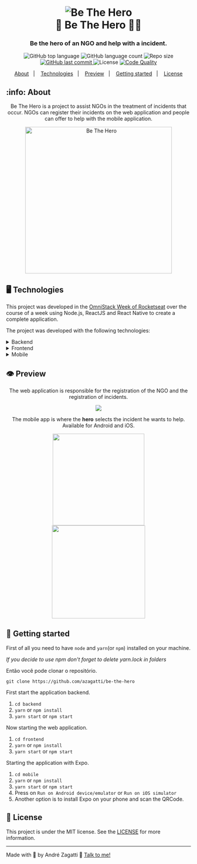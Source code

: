<h1 align="center">
    <img alt="Be The Hero" src="https://res.cloudinary.com/zagatti/image/upload/v1585365205/readme/logo_s2dbbr.svg" />
    <br>
    🦸 Be The Hero 🦸‍♂️ 
</h1>

<h3 align="center">
  Be the hero of an NGO and help with a incident.
</h3>
<p align="center">
  <img alt="GitHub top language" src="https://img.shields.io/github/languages/top/azagatti/be-the-hero?style=plastic">

  <img alt="GitHub language count" src="https://img.shields.io/github/languages/count/azagatti/be-the-hero?style=plastic">

  <img alt="Repo size" src="https://img.shields.io/github/repo-size/azagatti/be-the-hero?style=plastic">

  <a href="https://github.com/AZagatti/be-the-hero/commits/master">
    <img alt="GitHub last commit" src="https://img.shields.io/github/last-commit/azagatti/be-the-hero?style=plastic">
  </a>

  <img alt="License" src="https://img.shields.io/github/license/azagatti/be-the-hero?style=plastic">

  <a href="https://app.codacy.com/manual/AZagatti/be-the-hero/dashboard">
    <img alt="Code Quality" src="https://img.shields.io/codacy/grade/28c8afee9396433c8dac759e9bd0bcd1?style=plastic">
  </a>
</p>

<p align="center">
  <a href="#info-about">About</a>&nbsp;&nbsp;&nbsp;|&nbsp;&nbsp;&nbsp;
  <a href="#-technologies">Technologies</a>&nbsp;&nbsp;&nbsp;|&nbsp;&nbsp;&nbsp;
  <a href="#-preview">Preview</a>&nbsp;&nbsp;&nbsp;|&nbsp;&nbsp;&nbsp;
  <a href="#-getting-started">Getting started</a>&nbsp;&nbsp;&nbsp;|&nbsp;&nbsp;&nbsp;
  <a href="#-license">License</a>
</p>

## :info: About

<div align="center">

  <p align="center">
    Be The Hero is a project to assist NGOs in the treatment of incidents that occur. NGOs can register their incidents on the web application and people can offer to help with the mobile application.
  </p>

  <img alt="Be The Hero" width="400" src="https://res.cloudinary.com/zagatti/image/upload/v1585365232/readme/heroes_gwhjvc.png" />
</div>

## 🖥 Technologies

This project was developed in the [OmniStack Week of Rocketseat](https://www.youtube.com/rocketseat) over the course of a week using Node.js, ReactJS and React Native to create a complete application.

The project was developed with the following technologies:

<details>
  <summary>Backend</summary>

- [Celebrate](https://github.com/arb/celebrate)
- [Cors](https://www.npmjs.com/package/cors)
- [Cross-Env](https://www.npmjs.com/package/cross-env)
- [Express](https://www.npmjs.com/package/express)
- [Jest](https://www.npmjs.com/package/jest)
- [Knex](http://knexjs.org/)
- [Node.js](https://nodejs.org/)
- [sqlite3](https://www.npmjs.com/package/sqlite3)
- [Supertest](https://www.npmjs.com/package/supertest)
- [TS-Jest](https://www.npmjs.com/package/ts-jest)
- [TS-Node](https://www.npmjs.com/package/ts-node)
- [TS-Node-Dev](https://www.npmjs.com/package/ts-node-dev)
- [Typescript](https://www.typescriptlang.org/)

</details>

<details>
  <summary>Frontend</summary>

- [Axios](https://www.npmjs.com/package/axios)
- [React](https://pt-br.reactjs.org/)
- [React-DOM](https://pt-br.reactjs.org/docs/react-dom.html)
- [React Icons](https://react-icons.netlify.com/#/)
- [React Router Dom](https://reacttraining.com/react-router/web/)
- [Typescript](https://www.typescriptlang.org/)

</details>

<details>
  <summary>Mobile</summary>

- [Axios](https://www.npmjs.com/package/axios)
- [Expo](https://expo.io/learn)
- [Expo Constants](https://docs.expo.io/versions/latest/sdk/constants/)
- [Expo Mail Composer](https://docs.expo.io/versions/latest/sdk/mail-composer/)
- [Intl](https://www.npmjs.com/package/intl)
- [React](https://pt-br.reactjs.org/)
- [React Native](https://reactnative.dev/)
- [React Navigation](https://reactnavigation.org/)
- [Typescript](https://www.typescriptlang.org/)

</details>

## 👁 Preview

<div align="center">

The web application is responsible for the registration of the NGO and the registration of incidents.

  <img src="https://res.cloudinary.com/zagatti/image/upload/v1585412586/readme/web_wtvz6t.gif" />
</div>

<div align="center">

The mobile app is where the <b>hero</b> selects the incident he wants to help. Available for Android and iOS.

  <img width="250" src="https://res.cloudinary.com/zagatti/image/upload/v1585414806/readme/be-the-hero-android_q6rdui.gif" />
  <img width="254" src="https://res.cloudinary.com/zagatti/image/upload/v1585412181/readme/be-the-hero-iphone_pm2afc.gif" />
</div>

## 🚀 Getting started

First of all you need to have `node` and `yarn`(or `npm`) installed on your machine.

_If you decide to use npm don't forget to delete yarn.lock in folders_

Então você pode clonar o repositório.

`git clone https://github.com/azagatti/be-the-hero`

First start the application backend.

1. `cd backend`
2. `yarn` or `npm install`
3. `yarn start` or `npm start`

Now starting the web application.

1. `cd frontend`
2. `yarn` or `npm install`
3. `yarn start` or `npm start`

Starting the application with Expo.

1. `cd mobile`
2. `yarn` or `npm install`
3. `yarn start` or `npm start`
4. Press on `Run on Android device/emulator` or `Run on iOS simulator`
5. Another option is to install Expo on your phone and scan the QRCode.

## 📝 License

This project is under the MIT license. See the [LICENSE](https://github.com/AZagatti/challenge07-gostack10/blob/master/LICENSE.md) for more information.

---

Made with 💟 by André Zagatti 👋 [Talk to me!](https://www.linkedin.com/in/andre-zagatti/)
